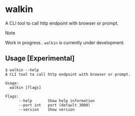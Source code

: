 # walkin
A CLI tool to call http endpoint with browser or prompt.

> [!NOTE]  
> Work in progress.. `walkin` is currently under development.

## Usage [Experimental]
```console
$ walkin --help
A CLI tool to call http endpoint with browser or prompt.

Usage:
  walkin [flags]

Flags:
      --help       Show help information
      --port int   port (default 3000)
      --version    Show version
```
